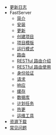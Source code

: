 - [更新日志](更新日志.md)
- FastServer
  - [简介](FS文档/简介.md)
  - [安装](FS文档/安装.md)
  - [更新](FS文档/更新.md)
  - [创建项目](FS文档/创建项目.md)
  - [项目模版](FS文档/项目模版介绍.md)
  - [运行模式](FS文档/运行模式.md)
  - [路由](FS文档/路由.md)
  - [RESTful 路由介绍](FS文档/RESTful路由介绍.md)
  - [RESTful 路由使用](FS文档/Restful路由使用2.md)
  - [身份验证](FS文档/身份验证.md)
  - [请求](FS文档/请求.md)
  - [响应](FS文档/响应.md)
  - [缓存](FS文档/缓存.md)
  - [数据库](FS文档/数据库.md)
  - [计划任务](FS文档/计划任务.md)
  - [热更](FS文档/热更.md)
  - [运维工具](FS文档/运维工具.md)
- <a href="https://wway.lanzoub.com/s/fastserver" download target="_blank">资源下载</a>
- [常见问题](常见问题.md)

